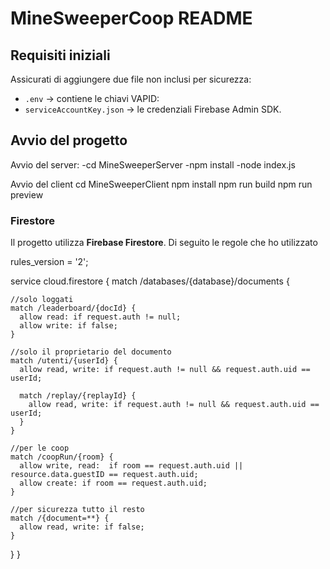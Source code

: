 # MineSweeperCoop README

## Requisiti iniziali
Assicurati di aggiungere due file non inclusi per sicurezza:

- `.env` → contiene le chiavi VAPID:
- `serviceAccountKey.json` → le credenziali Firebase Admin SDK.

## Avvio del progetto
Avvio del server:
  -cd MineSweeperServer
  -npm install
  -node index.js

Avvio del client
  cd MineSweeperClient
  npm install
  npm run build
  npm run preview

### Firestore
Il progetto utilizza **Firebase Firestore**. Di seguito le regole che ho utilizzato

rules_version = '2';

service cloud.firestore {
  match /databases/{database}/documents {

    //solo loggati
    match /leaderboard/{docId} {
      allow read: if request.auth != null;
      allow write: if false;
    }

    //solo il proprietario del documento
    match /utenti/{userId} {
      allow read, write: if request.auth != null && request.auth.uid == userId;
    
      match /replay/{replayId} {
        allow read, write: if request.auth != null && request.auth.uid == userId;
      }
    }
    
    //per le coop
    match /coopRun/{room} {
      allow write, read:  if room == request.auth.uid || resource.data.guestID == request.auth.uid;
      allow create: if room == request.auth.uid;
    }

    //per sicurezza tutto il resto
    match /{document=**} {
      allow read, write: if false;
    }
  }
}

